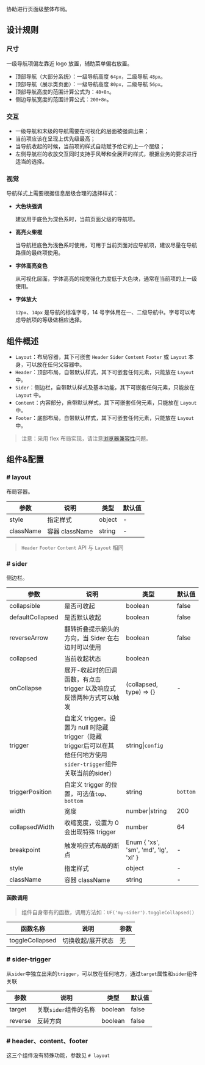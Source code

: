 协助进行页面级整体布局。

## 设计规则

### 尺寸

一级导航项偏左靠近 logo 放置，辅助菜单偏右放置。

- 顶部导航（大部分系统）：一级导航高度 `64px`，二级导航 `48px`。
- 顶部导航（展示类页面）：一级导航高度 `80px`，二级导航 `56px`。
- 顶部导航高度的范围计算公式为：`48+8n`。
- 侧边导航宽度的范围计算公式：`200+8n`。

### 交互

- 一级导航和末级的导航需要在可视化的层面被强调出来；
- 当前项应该在呈现上优先级最高；
- 当导航收起的时候，当前项的样式自动赋予给它的上一个层级；
- 左侧导航栏的收放交互同时支持手风琴和全展开的样式，根据业务的要求进行适当的选择。

### 视觉

导航样式上需要根据信息层级合理的选择样式：

- **大色块强调**

  建议用于底色为深色系时，当前页面父级的导航项。

- **高亮火柴棍**

  当导航栏底色为浅色系时使用，可用于当前页面对应导航项，建议尽量在导航路径的最终项使用。

- **字体高亮变色**

  从可视化层面，字体高亮的视觉强化力度低于大色块，通常在当前项的上一级使用。

- **字体放大**

  `12px`、`14px` 是导航的标准字号，14 号字体用在一、二级导航中。字号可以考虑导航项的等级做相应选择。

## 组件概述

- `Layout`：布局容器，其下可嵌套 `Header` `Sider` `Content` `Footer` 或 `Layout` 本身，可以放在任何父容器中。
- `Header`：顶部布局，自带默认样式，其下可嵌套任何元素，只能放在 `Layout` 中。
- `Sider`：侧边栏，自带默认样式及基本功能，其下可嵌套任何元素，只能放在 `Layout` 中。
- `Content`：内容部分，自带默认样式，其下可嵌套任何元素，只能放在 `Layout` 中。
- `Footer`：底部布局，自带默认样式，其下可嵌套任何元素，只能放在 `Layout` 中。

> 注意：采用 flex 布局实现，请注意[浏览器兼容性](http://caniuse.com/#search=flex)问题。

## 组件&配置

### # layout

布局容器。

| 参数      | 说明                                      | 类型         | 默认值 |
|----------|------------------------------------------|-------------|-------|
| style | 指定样式 | object | - |
| className | 容器 className | string | - |

> `Header` `Footer` `Content` API 与 `Layout` 相同

### # sider

侧边栏。

| 参数      | 说明                                     | 类型       | 默认值 |
|----------|-----------------------------------------|------------|-------|
| collapsible | 是否可收起 | boolean | false  |
| defaultCollapsed | 是否默认收起 | boolean | false  |
| reverseArrow | 翻转折叠提示箭头的方向，当 Sider 在右边时可以使用 | boolean | false  |
| collapsed | 当前收起状态 | boolean |  |
| onCollapse | 展开-收起时的回调函数，有点击 trigger 以及响应式反馈两种方式可以触发 | (collapsed, type) => {} | - |
| trigger | 自定义 trigger。设置为 null 时隐藏 trigger（隐藏trigger后可以在其他任何地方使用`sider-trigger`组件关联当前的sider） | string&#124;`config` |  |
| triggerPosition | 自定义 trigger 的位置，可选值`top`、`bottom` | string | `bottom` |
| width | 宽度 | number&#124;string | 200 |
| collapsedWidth | 收缩宽度，设置为 0 会出现特殊 trigger | number | 64 |
| breakpoint | 触发响应式布局的断点 | Enum { 'xs', 'sm', 'md', 'lg', 'xl' } | - |
| style | 指定样式 | object | - |
| className | 容器 className | string | - |

#### 函数调用

> 组件自身带有的函数，调用方法如：`UF('my-sider').toggleCollapsed()`

函数名称   | 说明             | 参数   
----------|--------------------|----------
toggleCollapsed | 切换收起/展开状态 | 无 

### # sider-trigger

从`sider`中独立出来的`trigger`，可以放在任何地方，通过`target`属性和`sider`组件关联

参数      | 说明                                     | 类型       | 默认值
----------|-----------------------------------------|------------|-------
target | 关联`sider`组件的名称 | boolean | false
reverse | 反转方向 | boolean | false


### # header、content、footer

这三个组件没有特殊功能，参数见 `# layout`
